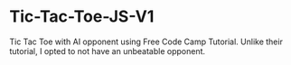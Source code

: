 # Tic-Tac-Toe-JS-V1
Tic Tac Toe with AI opponent using Free Code Camp Tutorial. Unlike their tutorial, I opted to not have an unbeatable opponent.

